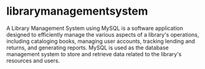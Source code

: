 # librarymanagementsystem
A Library Management System using MySQL is a software application designed to efficiently manage the various aspects of a library's operations, including cataloging books, managing user accounts, tracking lending and returns, and generating reports. MySQL is used as the database management system to store and retrieve data related to the library's resources and users.
